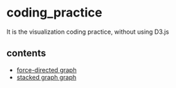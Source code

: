 # coding_practice
It is the visualization coding practice, without using D3.js <br />
## contents
* <a title="better right click and open in new Tab"  href="http://htmlpreview.github.io/?https://github.com/bingzhangdai/coding_practice/blob/master/force_directed/without_d3.html" target="_blank"> force-directed graph </a>
* <a title="color is ugly, will change it later"  href="http://htmlpreview.github.io/?https://github.com/bingzhangdai/coding_practice/blob/master/stream/without_d3.html" target="_blank"> stacked graph graph </a>

